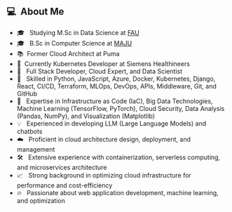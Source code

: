 <h2> 💻 &nbsp;About Me </h2>
<ul>
    <li>🎓 &nbsp; Studying M.Sc in Data Science at <a href="https://www.fau.eu/">FAU</a></li>
    <li>🎓 &nbsp; B.Sc in Computer Science at <a href="https://jinnah.edu/">MAJU</a></li>
    <li>📚&nbsp; Former Cloud Architect at Puma</li>
    <li>🚀&nbsp; Currently Kubernetes Developer at Siemens Healthineers</li>
    <li>👑 &nbsp; Full Stack Developer, Cloud Expert, and Data Scientist</li>
    <li>🔧 &nbsp; Skilled in Python, JavaScript, Azure, Docker, Kubernetes, Django, React, CI/CD, Terraform, MLOps, DevOps, APIs, Middleware, Git, and GitHub</li>
    <li>🌟 &nbsp; Expertise in Infrastructure as Code (IaC), Big Data Technologies, Machine Learning (TensorFlow, PyTorch), Cloud Security, Data Analysis (Pandas, NumPy), and Visualization (Matplotlib)</li>
    <li>💡 &nbsp; Experienced in developing LLM (Large Language Models) and chatbots</li>
    <li>☁️ &nbsp; Proficient in cloud architecture design, deployment, and management</li>
    <li>🛠 &nbsp; Extensive experience with containerization, serverless computing, and microservices architecture</li>
    <li>📈 &nbsp; Strong background in optimizing cloud infrastructure for performance and cost-efficiency</li>
    <li>🔥 &nbsp; Passionate about web application development, machine learning, and optimization</li>
</ul>
